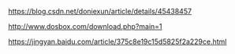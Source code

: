 https://blog.csdn.net/doniexun/article/details/45438457

http://www.dosbox.com/download.php?main=1

https://jingyan.baidu.com/article/375c8e19c15d5825f2a229ce.html